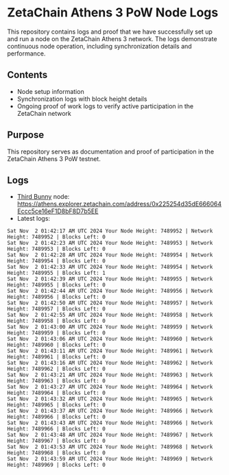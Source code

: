 # ZetaChain Athens 3 PoW Node Logs
This repository contains logs and proof that we have successfully set up and run a node on the ZetaChain Athens 3 network. The logs demonstrate continuous node operation, including synchronization details and performance.

## Contents
- Node setup information
- Synchronization logs with block height details
- Ongoing proof of work logs to verify active participation in the ZetaChain network

## Purpose
This repository serves as documentation and proof of participation in the ZetaChain Athens 3 PoW testnet.

## Logs

- [Third Bunny](https://thirdbunny.xyz/) node: https://athens.explorer.zetachain.com/address/0x225254d35dE666064Eccc5ce16eF1D8bF8D7b5EE
- Latest logs:
```
Sat Nov  2 01:42:17 AM UTC 2024 Your Node Height: 7489952 | Network Height: 7489952 | Blocks Left: 0
Sat Nov  2 01:42:23 AM UTC 2024 Your Node Height: 7489953 | Network Height: 7489953 | Blocks Left: 0
Sat Nov  2 01:42:28 AM UTC 2024 Your Node Height: 7489954 | Network Height: 7489954 | Blocks Left: 0
Sat Nov  2 01:42:33 AM UTC 2024 Your Node Height: 7489954 | Network Height: 7489955 | Blocks Left: 1
Sat Nov  2 01:42:39 AM UTC 2024 Your Node Height: 7489955 | Network Height: 7489955 | Blocks Left: 0
Sat Nov  2 01:42:44 AM UTC 2024 Your Node Height: 7489956 | Network Height: 7489956 | Blocks Left: 0
Sat Nov  2 01:42:50 AM UTC 2024 Your Node Height: 7489957 | Network Height: 7489957 | Blocks Left: 0
Sat Nov  2 01:42:55 AM UTC 2024 Your Node Height: 7489958 | Network Height: 7489958 | Blocks Left: 0
Sat Nov  2 01:43:00 AM UTC 2024 Your Node Height: 7489959 | Network Height: 7489959 | Blocks Left: 0
Sat Nov  2 01:43:06 AM UTC 2024 Your Node Height: 7489960 | Network Height: 7489960 | Blocks Left: 0
Sat Nov  2 01:43:11 AM UTC 2024 Your Node Height: 7489961 | Network Height: 7489961 | Blocks Left: 0
Sat Nov  2 01:43:16 AM UTC 2024 Your Node Height: 7489962 | Network Height: 7489962 | Blocks Left: 0
Sat Nov  2 01:43:21 AM UTC 2024 Your Node Height: 7489963 | Network Height: 7489963 | Blocks Left: 0
Sat Nov  2 01:43:27 AM UTC 2024 Your Node Height: 7489964 | Network Height: 7489964 | Blocks Left: 0
Sat Nov  2 01:43:32 AM UTC 2024 Your Node Height: 7489965 | Network Height: 7489965 | Blocks Left: 0
Sat Nov  2 01:43:37 AM UTC 2024 Your Node Height: 7489966 | Network Height: 7489966 | Blocks Left: 0
Sat Nov  2 01:43:43 AM UTC 2024 Your Node Height: 7489966 | Network Height: 7489966 | Blocks Left: 0
Sat Nov  2 01:43:48 AM UTC 2024 Your Node Height: 7489967 | Network Height: 7489967 | Blocks Left: 0
Sat Nov  2 01:43:53 AM UTC 2024 Your Node Height: 7489968 | Network Height: 7489968 | Blocks Left: 0
Sat Nov  2 01:43:59 AM UTC 2024 Your Node Height: 7489969 | Network Height: 7489969 | Blocks Left: 0
```
